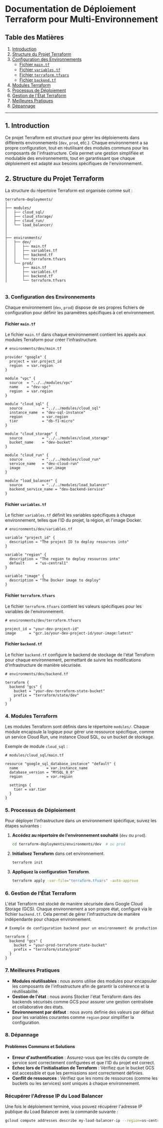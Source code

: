 

# Documentation de Déploiement Terraform pour Multi-Environnement

## Table des Matières
1. [Introduction](#introduction)
2. [Structure du Projet Terraform](#structure-du-projet-terraform)
3. [Configuration des Environnements](#configuration-des-environnements)
   - [Fichier `main.tf`](#fichier-main.tf)
   - [Fichier `variables.tf`](#fichier-variables.tf)
   - [Fichier `terraform.tfvars`](#fichier-terraform.tfvars)
   - [Fichier `backend.tf`](#fichier-backend.tf)
4. [Modules Terraform](#modules-terraform)
5. [Processus de Déploiement](#processus-de-deploiement)
6. [Gestion de l'État Terraform](#gestion-de-l-etat-terraform)
7. [Meilleures Pratiques](#meilleures-pratiques)
8. [Dépannage](#dépannage)

---

## 1. Introduction

Ce projet Terraform est structuré pour gérer les déploiements dans différents environnements (`dev`, `prod`, etc.). Chaque environnement a sa propre configuration, tout en réutilisant des modules communs pour les composants de l'infrastructure. Cela permet une gestion simplifiée et modulable des environnements, tout en garantissant que chaque déploiement est adapté aux besoins spécifiques de l'environnement.

## 2. Structure du Projet Terraform

La structure du répertoire Terraform est organisée comme suit :

```
terraform-deployments/
│
├── modules/
│   ├── cloud_sql/
│   ├── cloud_storage/
│   ├── cloud_run/
│   └── load_balancer/
│   
│
├── environments/
│   ├── dev/
│   │   ├── main.tf
│   │   ├── variables.tf
│   │   ├── backend.tf
│   │   └── terraform.tfvars
│   └── prod/
│       ├── main.tf
│       ├── variables.tf
│       ├── backend.tf
│       └── terraform.tfvars


```

### 3. Configuration des Environnements

Chaque environnement (`dev`, `prod`) dispose de ses propres fichiers de configuration pour définir les paramètres spécifiques à cet environnement.

#### Fichier `main.tf`

Le fichier `main.tf` dans chaque environnement contient les appels aux modules Terraform pour créer l'infrastructure.

```hcl
# environments/dev/main.tf

provider "google" {
  project = var.project_id
  region  = var.region
}

module "vpc" {
  source  = "../../modules/vpc"
  name    = "dev-vpc"
  region  = var.region
}

module "cloud_sql" {
  source         = "../../modules/cloud_sql"
  instance_name  = "dev-sql-instance"
  region         = var.region
  tier           = "db-f1-micro"
}

module "cloud_storage" {
  source         = "../../modules/cloud_storage"
  bucket_name    = "dev-bucket"
}

module "cloud_run" {
  source         = "../../modules/cloud_run"
  service_name   = "dev-cloud-run"
  image          = var.image
}

module "load_balancer" {
  source         = "../../modules/load_balancer"
  backend_service_name = "dev-backend-service"
}
```

#### Fichier `variables.tf`

Le fichier `variables.tf` définit les variables spécifiques à chaque environnement, telles que l'ID du projet, la région, et l'image Docker.

```hcl
# environments/dev/variables.tf

variable "project_id" {
  description = "The project ID to deploy resources into"
}

variable "region" {
  description = "The region to deploy resources into"
  default     = "us-central1"
}

variable "image" {
  description = "The Docker image to deploy"
}
```

#### Fichier `terraform.tfvars`

Le fichier `terraform.tfvars` contient les valeurs spécifiques pour les variables de l'environnement.

```hcl
# environments/dev/terraform.tfvars

project_id = "your-dev-project-id"
image      = "gcr.io/your-dev-project-id/your-image:latest"
```

#### Fichier `backend.tf`

Le fichier `backend.tf` configure le backend de stockage de l'état Terraform pour chaque environnement, permettant de suivre les modifications d'infrastructure de manière sécurisée.

```hcl
# environments/dev/backend.tf

terraform {
  backend "gcs" {
    bucket = "your-dev-terraform-state-bucket"
    prefix = "terraform/state/dev"
  }
}
```

### 4. Modules Terraform

Les modules Terraform sont définis dans le répertoire `modules/`. Chaque module encapsule la logique pour gérer une ressource spécifique, comme un service Cloud Run, une instance Cloud SQL, ou un bucket de stockage.

Exemple de module `cloud_sql` :

```hcl
# modules/cloud_sql/main.tf

resource "google_sql_database_instance" "default" {
  name             = var.instance_name
  database_version = "MYSQL_8_0"
  region           = var.region

  settings {
    tier = var.tier
  }
}
```

### 5. Processus de Déploiement

Pour déployer l'infrastructure dans un environnement spécifique, suivez les étapes suivantes :

1. **Accédez au répertoire de l'environnement souhaité** (`dev` ou `prod`).

   ```bash
   cd terraform-deployments/environments/dev  # ou prod
   ```

2. **Initialisez Terraform** dans cet environnement.

   ```bash
   terraform init
   ```

3. **Appliquez la configuration Terraform**.

   ```bash
   terraform apply -var-file="terraform.tfvars" -auto-approve
   ```

### 6. Gestion de l'État Terraform

L'état Terraform est stocké de manière sécurisée dans Google Cloud Storage (GCS). Chaque environnement a son propre état, configuré via le fichier `backend.tf`. Cela permet de gérer l'infrastructure de manière indépendante pour chaque environnement.

```hcl
# Exemple de configuration backend pour un environnement de production

terraform {
  backend "gcs" {
    bucket = "your-prod-terraform-state-bucket"
    prefix = "terraform/state/prod"
  }
}
```

### 7. Meilleures Pratiques

- **Modules réutilisables** : nous avons utilise des modules pour encapsuler les composants de l'infrastructure afin de garantir la cohérence et la réutilisabilité.
- **Gestion de l'état** : nous avons Stocker l'état Terraform dans des backends sécurisés comme GCS pour assurer une gestion centralisée et collaborative des états.
- **Environnement par défaut** : nous avons definie des valeurs par défaut pour les variables courantes comme `region` pour simplifier la configuration.

### 8. Dépannage

#### Problèmes Communs et Solutions

- **Erreur d'authentification** : Assurez-vous que les clés du compte de service sont correctement configurées et que l'ID du projet est correct.
- **Échec lors de l'initialisation de Terraform** : Vérifiez que le bucket GCS est accessible et que les permissions sont correctement définies.
- **Conflit de ressources** : Vérifiez que les noms de ressources (comme les buckets ou les services) sont uniques à chaque environnement.

### Récupérer l'Adresse IP du Load Balancer

Une fois le déploiement terminé, vous pouvez récupérer l'adresse IP publique du Load Balancer avec la commande suivante :

```bash
gcloud compute addresses describe my-load-balancer-ip --region=us-central1 --format="get(address)"
```

